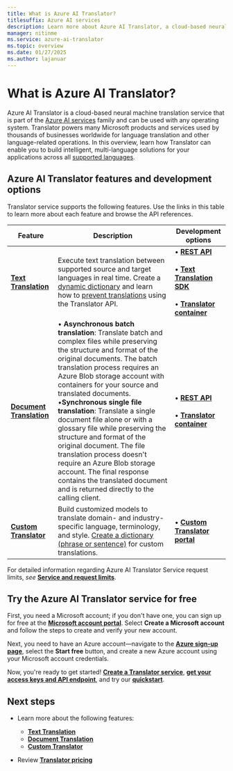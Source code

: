 ```yaml
---
title: What is Azure AI Translator?
titlesuffix: Azure AI services
description: Learn more about Azure AI Translator, a cloud-based neural machine translation solution that translates text across multiple languages and dialects.
manager: nitinme
ms.service: azure-ai-translator
ms.topic: overview
ms.date: 01/27/2025
ms.author: lajanuar
---
```


# What is Azure AI Translator?

Azure AI Translator is a cloud-based neural machine translation service that is part of the [Azure AI services](../what-are-ai-services.md) family and can be used with any operating system. Translator powers many Microsoft products and services used by thousands of businesses worldwide for language translation and other language-related operations. In this overview, learn how Translator can enable you to build intelligent, multi-language solutions for your applications across all [supported languages](./language-support.md).

## Azure AI Translator features and development options

Translator service supports the following features. Use the links in this table to learn more about each feature and browse the API references.

| Feature | Description | Development options |
|----------|-------------|--------------------------|
| [**Text Translation**](text-translation/overview.md) | Execute text translation between supported source and target languages in real time. Create a [dynamic dictionary](dynamic-dictionary.md) and learn how to [prevent translations](prevent-translation.md) using the Translator API. | &bull; [**REST API**](text-translation/reference/rest-api-guide.md)</br></br>&bull; [**Text Translation SDK**](text-sdk-overview.md) </br></br>&bull; [**Translator container**](containers/translator-how-to-install-container.md)|
| [**Document Translation**](document-translation/overview.md)| &bullet; **Asynchronous batch translation**: Translate batch and complex files while preserving the structure and format of the original documents. The batch translation process requires an Azure Blob storage account with containers for your source and translated documents.</br>&bullet;**Synchronous single file translation**: Translate a single document file alone or with a glossary file while preserving the structure and format of the original document. The file translation process doesn't require an Azure Blob storage account. The final response contains the translated document and is returned directly to the calling client. | &bull; [**REST API**](document-translation/reference/rest-api-guide.md)</br></br>&bull; [**Translator container**](containers/translator-how-to-install-container.md)|
| [**Custom Translator**](custom-translator/overview.md) | Build customized models to translate domain- and industry-specific language, terminology, and style. [Create a dictionary (phrase or sentence)](custom-translator/concepts/dictionaries.md) for custom translations. | &bull; [**Custom Translator portal**](https://portal.customtranslator.azure.ai/)|

For detailed information regarding Azure AI Translator Service request limits, *see* [**Service and request limits**](service-limits.md#text-translation).

## Try the Azure AI Translator service for free

First, you need a Microsoft account; if you don't have one, you can sign up for free at the [**Microsoft account portal**](https://account.microsoft.com/account). Select **Create a Microsoft account** and follow the steps to create and verify your new account.

Next, you need to  have an Azure account—navigate to the [**Azure sign-up page**](https://azure.microsoft.com/free/ai/), select the **Start free** button, and create a new Azure account using your Microsoft account credentials.

Now, you're ready to get started! [**Create a Translator service**](create-translator-resource.md "Go to the Azure portal."), [**get your access keys and API endpoint**](create-translator-resource.md#authentication-keys-and-endpoint-url "An endpoint URL and read-only key are required for authentication."), and try our [**quickstart**](quickstart-text-rest-api.md "Learn to use Translator via REST.").

## Next steps

* Learn more about the following features:

  * [**Text Translation**](text-translation/overview.md)
  * [**Document Translation**](document-translation/overview.md)
  * [**Custom Translator**](custom-translator/overview.md)

* Review [**Translator pricing**](https://azure.microsoft.com/pricing/details/cognitive-services/translator-text-api/)
